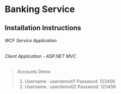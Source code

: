 # Banking Service
## Installation Instructions
###### WCF Service Application
###### Client Application - ASP.NET MVC
> Accounts Demo
> 1. Username : userdemo01
>    Password: 123456 
> 2. Username : userdemo02
>    Password: 123456 
